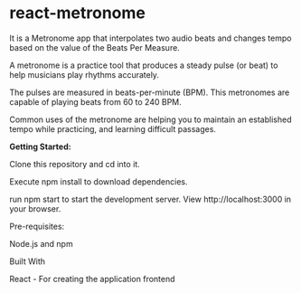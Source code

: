# react-metronome

It is a Metronome app that interpolates two audio beats and changes tempo based on the value of the Beats Per Measure.

A metronome is a practice tool that produces a steady pulse (or beat) to help musicians play rhythms accurately. 

The pulses are measured in beats-per-minute (BPM). This metronomes are capable of playing beats from 60 to 240 BPM. 

Common uses of the metronome are helping you to maintain an established tempo while practicing, and learning difficult passages.

**Getting Started:**

Clone this repository and cd into it.

Execute npm install to download dependencies.

run npm start to start the development server. View http://localhost:3000 in your browser.

Pre-requisites: 

Node.js and npm

Built With

React - For creating the application frontend

